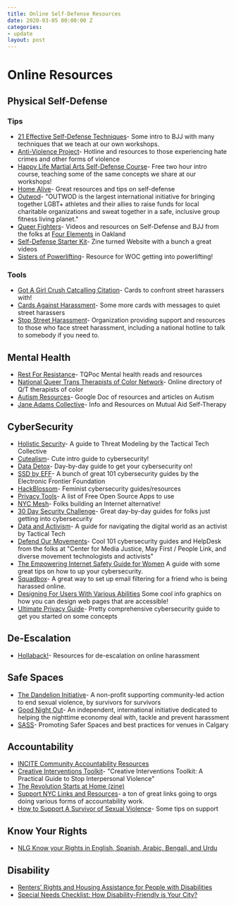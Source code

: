 ```yaml
---
title: Online Self-Defense Resources
date: 2020-03-05 00:00:00 Z
categories:
- update
layout: post
---
```


# Online Resources

## Physical Self-Defense

### Tips
* [21 Effective Self-Defense Techniques](https://www.jenreviews.com/self-defense-techniques/)- Some intro to BJJ with many techniques that we teach at our own workshops.
* [Anti-Violence Project](https://avp.org/)- Hotline and resources to those experiencing hate crimes and other forms of violence
* [Happy Life Martial Arts Self-Defense Course](http://www.senseiando.com/self-defense-course/)- Free two hour intro course, teaching some of the same concepts we share at our workshops!
* [Home Alive](http://www.teachhomealive.org)- Great resources and tips on self-defense
* [Outwod](https://www.outwod.com/)- "OUTWOD is the largest international initiative for bringing together LGBT+ athletes and their allies to raise funds for local charitable organizations and sweat together in a safe, inclusive group fitness living planet."
* [Queer Fighters](https://www.patreon.com/queerfighters)- Videos and resources on Self-Defense and BJJ from the folks at [Four Elements](https://fourelementsfitness.com/) in Oakland
* [Self-Defense Starter Kit](https://www.selfdefensestarterkit.com)- Zine turned Website with a bunch a great videos
* [Sisters of Powerlifting](https://www.sistersofpowerlifting.com/)- Resource for WOC getting into powerlifting!

### Tools
* [Got A Girl Crush Catcalling Citation](http://www.gotagirlcrush.com/ccc)- Cards to confront street harassers with!
* [Cards Against Harassment](http://www.cardsagainstharassment.com/)- Some more cards with messages to quiet street harassers
* [Stop Street Harassment](http://www.stopstreetharassment.org/our-work/nationalshhotline/)- Organization providing support and resources to those who face street harassment, including a national hotline to talk to somebody if you need to.


## Mental Health
* [Rest For Resistance](https://restforresistance.com/read)- TQPoc Mental health reads and resources
* [National Queer Trans Therapists of Color Network](https://www.nqttcn.com/)- Online directory of Q/T therapists of color
* [Autism Resources](https://docs.google.com/document/d/1x7mVW_ut7kOwRSWIvffUJUuhWwwQNEA7yZJM9Dzpvpo/edit)- Google Doc of resources and articles on Autism
* [Jane Adams Collective](https://janeaddamscollective.wordpress.com/our-projects/)- Info and Resources on Mutual Aid Self-Therapy

## CyberSecurity
* [Holistic Security](https://holistic-security.tacticaltech.org/)- A guide to Threat Modeling by the Tactical Tech Collective
* [Cutealism](http://cutealism.com/fight/)- Cute intro guide to cybersecurity!
* [Data Detox](https://datadetox.myshadow.org/detox)- Day-by-day guide to get your cybersecurity on!
* [SSD by EFF](https://ssd.eff.org/en)- A bunch of great 101 cybersecurity guides by the Electronic Frontier Foundation
* [HackBlossom](https://hackblossom.org/)- Feminist cybersecurity guides/resources
* [Privacy Tools](https://www.privacytools.io/)- A list of Free Open Source Apps to use
* [NYC Mesh](https://nycmesh.net/)- Folks building an Internet alternative!
* [30 Day Security Challenge](https://snubsie.com/blog/2017/11/2/the-30-day-security-challenge)- Great day-by-day guides for folks just getting into cybersecurity
* [Data and Activism](https://ourdataourselves.tacticaltech.org/posts/20_intro_activism/)- A guide for navigating the digital world as an activist by Tactical Tech
* [Defend Our Movements](https://defendourmovements.org/)- Cool 101 cybersecurity guides and HelpDesk from the folks at "Center for Media Justice, May First / People Link, and diverse movement technologists and activists"
* [The Empowering Internet Safety Guide for Women](https://www.vpnmentor.com/blog/the-empowering-internet-safety-guide-for-women/) A guide with some great tips on how to up your cybersecurity. 
* [Squadbox](https://squadbox.org/)- A great way to set up email filtering for a friend who is being harassed online.
* [Designing For Users With Various Abilities](https://www.facebook.com/vellumandvinyl/posts/2092090034217730) Some cool info graphics on how you can design web pages that are accessible!
* [Ultimate Privacy Guide](https://www.bestvpn.com/guides/the-ultimate-privacy-guide/)- Pretty comprehensive cybersecurity guide to get you started on some concepts

## De-Escalation
* [Hollaback!](https://www.ihollaback.org/)- Resources for de-escalation on online harassment

## Safe Spaces
* [The Dandelion Initiative](https://dandelioninitiative.blog/)- A non-profit supporting community-led action to end sexual violence, by survivors for survivors
* [Good Night Out](http://www.goodnightoutcampaign.org/)- An independent, international initiative dedicated to helping the nighttime economy deal with, tackle and prevent harassment
* [SASS](https://sasscalgary.com/)- Promoting Safer Spaces and best practices for venues in Calgary

## Accountability
* [INCITE Community Accountability Resources](https://incite-national.org/community-accountability/)
* [Creative Interventions Toolkit](http://www.creative-interventions.org/tools/toolkit/)- "Creative Interventions Toolkit: A Practical Guide to Stop Interpersonal Violence"
* [The Revolution Starts at Home (zine)](http://criticalresistance.org/wp-content/uploads/2014/05/Revolution-starts-at-home-zine.pdf)
* [Support NYC Links and Resources](https://supportny.org/links/)- a ton of great links going to orgs doing various forms of accountability work.
* [How to Support A Survivor of Sexual Violence](https://bushwickdaily.com/bushwick/categories/mind-and-body/5726-ask-niki-support-sexual-violence-survivor)- Some tips on support

## Know Your Rights
* [NLG Know your Rights in English, Spanish, Arabic, Bengali, and Urdu](https://www.nlg.org/know-your-rights/)

## Disability
* [Renters’ Rights and Housing Assistance for People with Disabilities](https://www.justgreatlawyers.com/renters-rights-and-housing-assistance-for-people-with-disabilities)
* [Special Needs Checklist: How Disability-Friendly is Your City?](https://www.yourstoragefinder.com/special-needs-checklist-how-disability-friendly-is-your-city)
